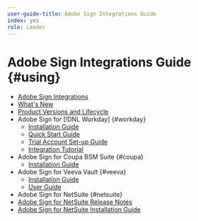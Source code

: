 ```yaml
---
user-guide-title: Adobe Sign Integrations Guide
index: yes
role: Leader
---
```


# Adobe Sign Integrations Guide {#using}

+ [Adobe Sign Integrations](home.md)
+ [What's New](whats-new.md)
+ [Product Versions and Lifecycle](versions.md)
+ Adobe Sign for [!DNL Workday] {#workday}
  + [Installation Guide](workday/install.md)
  + [Quick Start Guide](workday/quick-start.md)
  + [Trial Account Set-up Guide](workday/trial-install.md)
  + [Integration Tutorial](workday/tutorial-video.md)
+ Adobe Sign for Coupa BSM Suite {#coupa}
  + [Installation Guide](coupa/install.md)
+ Adobe Sign for Veeva Vault {#veeva}
  + [Installation Guide](veeva/install.md)
  + [User Guide](veeva/user.md)
+ Adobe Sign for NetSuite {#netsuite}
+   [Adobe Sign for NetSuite Release Notes](release-notes.md)
+   [Adobe Sign for NetSuite Installation Guide](netsuite/install.md)
